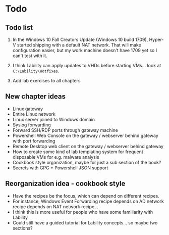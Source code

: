 # Todo

## Todo list

1.  In the Windows 10 Fall Creators Update (Windows 10 build 1709),
    Hyper-V started shipping with a default NAT network.
    That will make configuration easier,
    but my work machine doesn't have 1709 yet so I can't test with it.

2.  I think Lability can apply updates to VHDs before starting VMs...
    look at `C:\Lability\Hotfixes`.

3.  Add lab exercises to all chapters

## New chapter ideas

-   Linux gateway
-   Entire Linux network
-   Linux server joined to Windows domain
-   Syslog forwarding
-   Forward SSH/RDP ports through gateway machine
-   Powershell Web Console on the gateway / webserver behind gateway with port forwarding
-   Remote Desktop web client on the gateway / webserver behind gateway
-   How to create some kind of lab templating system for frequent disposable VMs for e.g. malware analysis
-   Cookbook style organization, maybe for just a sub section of the book?
-   Secrets with GPG + Powershell JSON support

## Reorganization idea - cookbook style

-   Have the recipes be the focus, which can depend on different recipes.
-   For instance, Windows Event Forwarding recipe depends on AD network recipe depends on NAT network recipe...
-   I think this is more useful for people who have some familiarity with Lability
-   Could still have a guided tutorial for Lability concepts... so maybe two sections?
